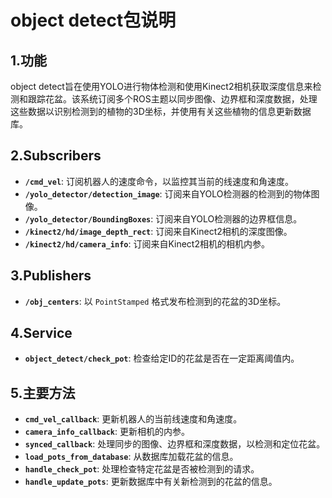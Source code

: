 # object detect包说明
## 1.功能
object detect旨在使用YOLO进行物体检测和使用Kinect2相机获取深度信息来检测和跟踪花盆。该系统订阅多个ROS主题以同步图像、边界框和深度数据，处理这些数据以识别检测到的植物的3D坐标，并使用有关这些植物的信息更新数据库。

## 2.Subscribers
- **`/cmd_vel`**: 订阅机器人的速度命令，以监控其当前的线速度和角速度。
- **`/yolo_detector/detection_image`**: 订阅来自YOLO检测器的检测到的物体图像。
- **`/yolo_detector/BoundingBoxes`**: 订阅来自YOLO检测器的边界框信息。
- **`/kinect2/hd/image_depth_rect`**: 订阅来自Kinect2相机的深度图像。
- **`/kinect2/hd/camera_info`**: 订阅来自Kinect2相机的相机内参。

## 3.Publishers
- **`/obj_centers`**: 以 `PointStamped` 格式发布检测到的花盆的3D坐标。

## 4.Service
- **`object_detect/check_pot`**: 检查给定ID的花盆是否在一定距离阈值内。

## 5.主要方法
- **`cmd_vel_callback`**: 更新机器人的当前线速度和角速度。
- **`camera_info_callback`**: 更新相机的内参。
- **`synced_callback`**: 处理同步的图像、边界框和深度数据，以检测和定位花盆。
- **`load_pots_from_database`**: 从数据库加载花盆的信息。
- **`handle_check_pot`**: 处理检查特定花盆是否被检测到的请求。
- **`handle_update_pots`**: 更新数据库中有关新检测到的花盆的信息。
